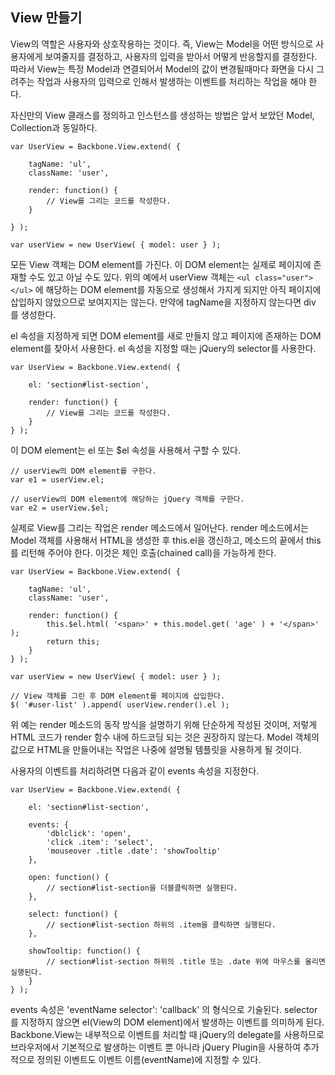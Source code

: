 <!--
layout: 'post'
section: 'Cornerstone Framework'
title: '뷰'
outline: 'View의 역할은 사용자와 상호작용하는 것이다. 즉, View는 Model을 어떤 방식으로 사용자에게 보여줄지를 결정하고, 사용자의 입력을 받아서 어떻게 반응할지를 결정한다. 따라서 View는 특정 Model과 연결되어서 Model의 값이 변경될때마다 화면을 다시 그려주는 작업과 사용자의 입력으로 인해서 발생하는 이벤트를 처리하는 작업을 해야 한다...'
date: '2012-11-16'
tagstr: 'application'
order: '[2, 7]'
thumbnail: '2.1.07.view.png'
-->

View 만들기
----------
View의 역할은 사용자와 상호작용하는 것이다. 즉, View는 Model을 어떤 방식으로 사용자에게 보여줄지를 결정하고, 사용자의 입력을 받아서 어떻게 반응할지를 결정한다. 따라서 View는 특정 Model과 연결되어서 Model의 값이 변경될때마다 화면을 다시 그려주는 작업과 사용자의 입력으로 인해서 발생하는 이벤트를 처리하는 작업을 해야 한다.

자신만의 View 클래스를 정의하고 인스턴스를 생성하는 방법은 앞서 보았던 Model, Collection과 동일하다.

```
var UserView = Backbone.View.extend( {

	tagName: 'ul',
	className: 'user',
	
	render: function() {
		// View를 그리는 코드를 작성한다.
	}
	
} );

var userView = new UserView( { model: user } );
```

모든 View 객체는 DOM element를 가진다. 이 DOM element는 실제로 페이지에 존재할 수도 있고 아닐 수도 있다. 위의 예에서 userView 객체는 `<ul class="user"></ul>` 에 해당하는 DOM element를 자동으로 생성해서 가지게 되지만 아직 페이지에 삽입하지 않았으므로 보여지지는 않는다. 만약에 tagName을 지정하지 않는다면 div 를 생성한다.

el 속성을 지정하게 되면 DOM element를 새로 만들지 않고 페이지에 존재하는 DOM element를 찾아서 사용한다. el 속성을 지정할 때는 jQuery의 selector를 사용한다.

```
var UserView = Backbone.View.extend( {

	el: 'section#list-section',
	
	render: function() {
		// View를 그리는 코드를 작성한다.
	}
} );
```

이 DOM element는 el 또는 $el 속성을 사용해서 구할 수 있다.

```
// userView의 DOM element를 구한다.
var e1 = userView.el;

// userView의 DOM element에 해당하는 jQuery 객체를 구한다.
var e2 = userView.$el;
```

실제로 View를 그리는 작업은 render 메소드에서 일어난다. render 메소드에서는 Model 객체를 사용해서 HTML을 생성한 후 this.el을 갱신하고, 메소드의 끝에서 this를 리턴해 주어야 한다. 이것은 체인 호출(chained call)을 가능하게 한다.

```
var UserView = Backbone.View.extend( {

	tagName: 'ul',
	className: 'user',
	
	render: function() {
		this.$el.html( '<span>' + this.model.get( 'age' ) + '</span>' );
		return this;
	}
} );

var userView = new UserView( { model: user } );

// View 객체를 그린 후 DOM element를 페이지에 삽입한다.
$( '#user-list' ).append( userView.render().el );
```

위 예는 render 메소드의 동작 방식을 설명하기 위해 단순하게 작성된 것이며, 저렇게 HTML 코드가 render 함수 내에 하드코딩 되는 것은 권장하지 않는다. Model 객체의 값으로 HTML을 만들어내는 작업은 나중에 설명될 템플릿을 사용하게 될 것이다.

사용자의 이벤트를 처리하려면 다음과 같이 events 속성을 지정한다.

```
var UserView = Backbone.View.extend( {
	
	el: 'section#list-section',
	
	events: {
		'dblclick': 'open',
		'click .item': 'select',
		'mouseover .title .date': 'showTooltip'
	},
	
	open: function() {
		// section#list-section을 더블클릭하면 실행된다.
	},
	
	select: function() {
		// section#list-section 하위의 .item을 클릭하면 실행된다.
	},
	
	showTooltip: function() {
		// section#list-section 하위의 .title 또는 .date 위에 마우스를 올리면 실행된다.
	}
} );
```

events 속성은 'eventName selector': 'callback' 의 형식으로 기술된다. selector를 지정하지 않으면 el(View의 DOM element)에서 발생하는 이벤트를 의미하게 된다. Backbone.View는 내부적으로 이벤트를 처리할 때 jQuery의 delegate를 사용하므로 브라우저에서 기본적으로 발생하는 이벤트 뿐 아니라 jQuery Plugin을 사용하여 추가적으로 정의된 이벤트도 이벤트 이름(eventName)에 지정할 수 있다.
